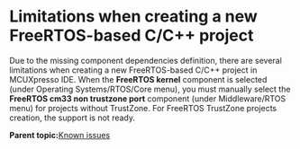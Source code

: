 # Limitations when creating a new FreeRTOS-based C/C++ project 

Due to the missing component dependencies definition, there are several limitations when creating a new FreeRTOS-based C/C++ project in MCUXpresso IDE. When the **FreeRTOS kernel** component is selected \(under Operating Systems/RTOS/Core menu\), you must manually select the **FreeRTOS cm33 non trustzone port** component \(under Middleware/RTOS menu\) for projects without TrustZone. For FreeRTOS TrustZone projects creation, the support is not ready.

**Parent topic:**[Known issues](../topics/known_issues.md)

